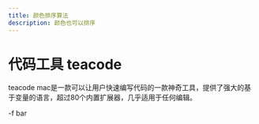 ```yaml
---
title: 颜色排序算法
description: 颜色也可以排序
---
```

# 代码工具 teacode

teacode mac是一款可以让用户快速编写代码的一款神奇工具，提供了强大的基于变量的语言，超过80个内置扩展器，几乎适用于任何编辑。

-f bar